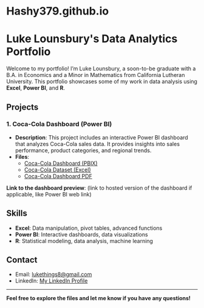 # Hashy379.github.io
# Luke Lounsbury's Data Analytics Portfolio

Welcome to my portfolio! I’m Luke Lounsbury, a soon-to-be graduate with a B.A. in Economics and a Minor in Mathematics from California Lutheran University. This portfolio showcases some of my work in data analysis using **Excel**, **Power BI**, and **R**.

## Projects

### 1. **Coca-Cola Dashboard (Power BI)**
   - **Description**: This project includes an interactive Power BI dashboard that analyzes Coca-Cola sales data. It provides insights into sales performance, product categories, and regional trends.
   - **Files**: 
     - [Coca-Cola Dashboard (PBIX)](https://github.com/Hashy379/Hashy379.github.io/raw/refs/heads/main/Coca-Cola%20Dashboard.pbix)
     - [Coca-Cola Dataset (Excel)](https://github.com/Hashy379/Hashy379.github.io/raw/refs/heads/main/Coca-Cola%20Dashboard%20Dataset.xlsx)
     - [Coca-Cola Dashboard PDF](https://github.com/Hashy379/Hashy379.github.io/raw/main/Coca-Cola%20Dashboard.pdf
)
   
   **Link to the dashboard preview**: (link to hosted version of the dashboard if applicable, like Power BI web link)

## Skills
- **Excel**: Data manipulation, pivot tables, advanced functions
- **Power BI**: Interactive dashboards, data visualizations
- **R**: Statistical modeling, data analysis, machine learning

## Contact
- Email: [lukethings8@gmail.com](mailto:lukethings8@gmail.com)
- LinkedIn: [My LinkedIn Profile](https://www.linkedin.com/in/luke-lounsbury-1b69b4262/)

---

**Feel free to explore the files and let me know if you have any questions!**

